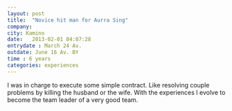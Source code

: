 ```yaml
---
layout: post
title:  "Novice hit man for Aurra Sing"
company:
city: Kamino
date:   2013-02-01 04:07:28
entrydate : March 24 Av.
outdate: June 16 Av. BY
time : 6 years
categories: experiences
---
```


I was in charge to execute some simple contract. Like resolving couple problems by killing the husband or the wife. With the experiences I evolve to become the team leader of a very good team.